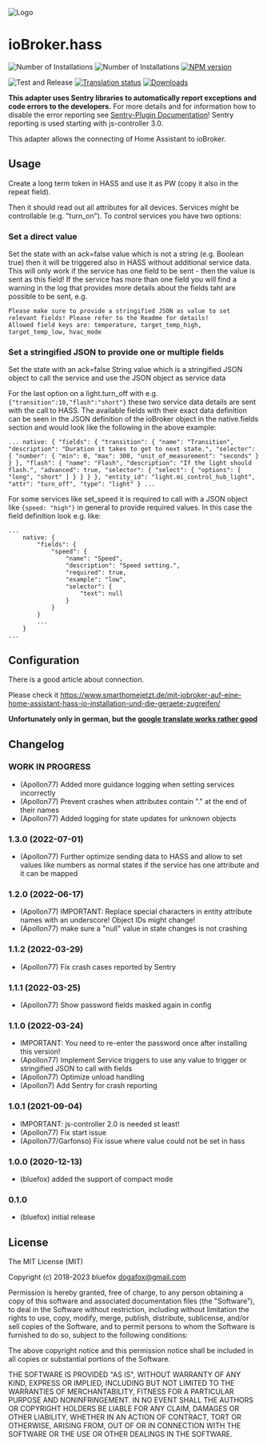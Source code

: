 ![Logo](admin/hass.png)
# ioBroker.hass

![Number of Installations](http://iobroker.live/badges/hass-installed.svg)
![Number of Installations](http://iobroker.live/badges/hass-stable.svg)
[![NPM version](http://img.shields.io/npm/v/iobroker.hass.svg)](https://www.npmjs.com/package/iobroker.hass)

![Test and Release](https://github.com/ioBroker/ioBroker.hass/workflows/Test%20and%20Release/badge.svg)
[![Translation status](https://weblate.iobroker.net/widgets/adapters/-/hass/svg-badge.svg)](https://weblate.iobroker.net/engage/adapters/?utm_source=widget)
[![Downloads](https://img.shields.io/npm/dm/iobroker.hass.svg)](https://www.npmjs.com/package/iobroker.hass)

**This adapter uses Sentry libraries to automatically report exceptions and code errors to the developers.** For more details and for information how to disable the error reporting see [Sentry-Plugin Documentation](https://github.com/ioBroker/plugin-sentry#plugin-sentry)! Sentry reporting is used starting with js-controller 3.0.


This adapter allows the connecting of Home Assistant to ioBroker.

## Usage
Create a long term token in HASS and use it as PW (copy it also in the repeat field).

Then it should read out all attributes for all devices. Services might be controllable (e.g. "turn_on"). To control services you have two options:

### Set a direct value
Set the state with an ack=false value which is not a string (e.g. Boolean true) then it will be triggered also in HASS without additional service data. This will only work if the service has one field to be sent - then the value is sent as this field! If the service has more than one field you will find a warning in the log that provides more details about the fields taht are possible to be sent, e.g.

```
Please make sure to provide a stringified JSON as value to set relevant fields! Please refer to the Readme for details!
Allowed field keys are: temperature, target_temp_high, target_temp_low, hvac_mode
```

### Set a stringified JSON to provide one or multiple fields
Set the state with an ack=false String value which is a stringified JSON object to call the service and use the JSON object as service data

For the last option on a light.turn_off with e.g. `{"transition":10,"flash":"short"}` these two service data details are sent with the call to HASS. The available fields with their exact data definition can be seen in the JSON definition of the ioBroker object in the native.fields section and would look like the following in the above example:

`
...
    native: {
        "fields": {
            "transition": {
                "name": "Transition",
                "description": "Duration it takes to get to next state.",
                "selector": {
                    "number": {
                        "min": 0,
                        "max": 300,
                        "unit_of_measurement": "seconds"
                    }
                }
            },
            "flash": {
                "name": "Flash",
                "description": "If the light should flash.",
                "advanced": true,
                "selector": {
                    "select": {
                        "options": [
                            "long",
                            "short"
                        ]
                    }
                }
            }
        },
        "entity_id": "light.mi_control_hub_light",
        "attr": "turn_off",
        "type": "light"
    }
...
`

For some services like set_speed it is required to call with a JSON object like `{speed: "high"}` in general to provide required values. In this case the field definition look e.g. like:

```
...
    native: {
        "fields": {
            "speed": {
                "name": "Speed",
                "description": "Speed setting.",
                "required": true,
                "example": "low",
                "selector": {
                    "text": null
                }
            }
        }
        ...
    }
...
```

## Configuration
There is a good article about connection. 

Please check it https://www.smarthomejetzt.de/mit-iobroker-auf-eine-home-assistant-hass-io-installation-und-die-geraete-zugreifen/ 

**Unfortunately only in german, but the [google translate works rather good](https://translate.google.com/translate?hl=en&sl=de&tl=en&u=https%3A%2F%2Fwww.smarthomejetzt.de%2Fmit-iobroker-auf-eine-home-assistant-hass-io-installation-und-die-geraete-zugreifen%2F)** 

<!--
	Placeholder for the next version (at the beginning of the line):
	### __WORK IN PROGRESS__
-->

## Changelog

### __WORK IN PROGRESS__
* (Apollon77) Added more guidance logging when setting services incorrectly
* (Apollon77) Prevent crashes when attributes contain "." at the end of their names
* (Apollon77) Added logging for state updates for unknown objects

### 1.3.0 (2022-07-01)
* (Apollon77) Further optimize sending data to HASS and allow to set values like numbers as normal states if the service has one attribute and it can be mapped

### 1.2.0 (2022-06-17)
* (Apollon77) IMPORTANT: Replace special characters in entity attribute names with an underscore! Object IDs might change!
* (Apollon77) make sure a "null" value in state changes is not crashing

### 1.1.2 (2022-03-29)
* (Apollon77) Fix crash cases reported by Sentry

### 1.1.1 (2022-03-25)
* (Apollon77) Show password fields masked again in config

### 1.1.0 (2022-03-24)
* IMPORTANT: You need to re-enter the password once after installing this version!
* (Apollon77) Implement Service triggers to use any value to trigger or stringified JSON to call with fields
* (Apollon77) Optimize unload handling
* (Apollon7) Add Sentry for crash reporting

### 1.0.1 (2021-09-04)
* IMPORTANT: js-controller 2.0 is needed st least!
* (Apollon77) Fix start issue
* (Apollon77/Garfonso) Fix issue where value could not be set in hass

### 1.0.0 (2020-12-13)
* (bluefox) added the support of compact mode

### 0.1.0
* (bluefox) initial release

## License
The MIT License (MIT)

Copyright (c) 2018-2023 bluefox <dogafox@gmail.com>

Permission is hereby granted, free of charge, to any person obtaining a copy
of this software and associated documentation files (the "Software"), to deal
in the Software without restriction, including without limitation the rights
to use, copy, modify, merge, publish, distribute, sublicense, and/or sell
copies of the Software, and to permit persons to whom the Software is
furnished to do so, subject to the following conditions:

The above copyright notice and this permission notice shall be included in
all copies or substantial portions of the Software.

THE SOFTWARE IS PROVIDED "AS IS", WITHOUT WARRANTY OF ANY KIND, EXPRESS OR
IMPLIED, INCLUDING BUT NOT LIMITED TO THE WARRANTIES OF MERCHANTABILITY,
FITNESS FOR A PARTICULAR PURPOSE AND NONINFRINGEMENT. IN NO EVENT SHALL THE
AUTHORS OR COPYRIGHT HOLDERS BE LIABLE FOR ANY CLAIM, DAMAGES OR OTHER
LIABILITY, WHETHER IN AN ACTION OF CONTRACT, TORT OR OTHERWISE, ARISING FROM,
OUT OF OR IN CONNECTION WITH THE SOFTWARE OR THE USE OR OTHER DEALINGS IN
THE SOFTWARE.
